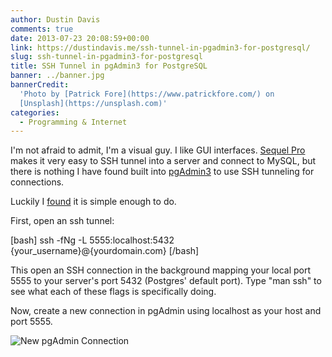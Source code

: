 ```yaml
---
author: Dustin Davis
comments: true
date: 2013-07-23 20:08:59+00:00
link: https://dustindavis.me/ssh-tunnel-in-pgadmin3-for-postgresql/
slug: ssh-tunnel-in-pgadmin3-for-postgresql
title: SSH Tunnel in pgAdmin3 for PostgreSQL
banner: ../banner.jpg
bannerCredit:
  'Photo by [Patrick Fore](https://www.patrickfore.com/) on
  [Unsplash](https://unsplash.com)'
categories:
  - Programming & Internet
---
```


I'm not afraid to admit, I'm a visual guy. I like GUI interfaces.
[Sequel Pro](http://www.sequelpro.com/) makes it very easy to SSH tunnel into a
server and connect to MySQL, but there is nothing I have found built into
[pgAdmin3](http://www.pgadmin.org/) to use SSH tunneling for connections.

Luckily I
[found](http://www.ur-ban.com/blog/2010/10/25/ssh-tunnels-with-postgres-pgadmin/)
it is simple enough to do.

First, open an ssh tunnel:

[bash] ssh -fNg -L 5555:localhost:5432 {your_username}@{yourdomain.com} [/bash]

This open an SSH connection in the background mapping your local port 5555 to
your server's port 5432 (Postgres' default port). Type "man ssh" to see what
each of these flags is specifically doing.

Now, create a new connection in pgAdmin using localhost as your host and
port 5555.

![New pgAdmin Connection](https://dustindavis.me/wp-content/uploads/2013/07/New-pgAdmin-Connection.png)
